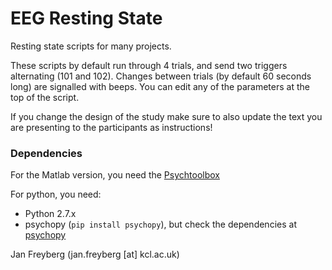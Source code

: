 # EEG Resting State
Resting state scripts for many projects.

These scripts by default run through 4 trials, and send two triggers alternating (101 and 102). Changes between trials (by default 60 seconds long) are signalled with beeps. You can edit any of the parameters at the top of the script.

If you change the design of the study make sure to also update the text you are presenting to the participants as instructions!

### Dependencies

For the Matlab version, you need the [Psychtoolbox](www.psychtoolbox.org)

For python, you need:
- Python 2.7.x
- psychopy (`pip install psychopy`), but check the dependencies at [psychopy](psychopy.org)

Jan Freyberg (jan.freyberg [at] kcl.ac.uk)
